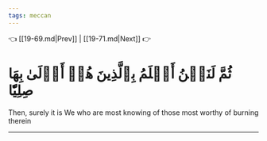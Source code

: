 ```yaml
---
tags: meccan
---
```


👈 [[19-69.md|Prev]] | [[19-71.md|Next]] 👉

# ثُمَّ لَنَحۡنُ أَعۡلَمُ بِٱلَّذِينَ هُمۡ أَوۡلَىٰ بِهَا صِلِيّٗا

Then, surely it is We who are most knowing of those most worthy of burning therein

---

